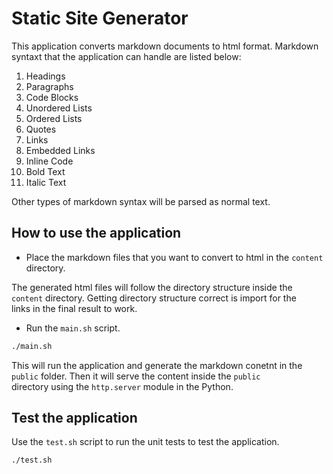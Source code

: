 # Static Site Generator
This application converts markdown documents to html format. Markdown  
syntaxt that the application can handle are listed below:
1. Headings
2. Paragraphs
3. Code Blocks
4. Unordered Lists
5. Ordered Lists
6. Quotes
7. Links
8. Embedded Links
9. Inline Code
10. Bold Text
11. Italic Text

Other types of markdown syntax will be parsed as normal text.
## How to use the application
- Place the markdown files that you want to convert to html in the `content`  
directory.

The generated html files will follow the directory structure inside the  
`content` directory. Getting directory structure correct is import for the  
links in the final result to work. 
- Run the `main.sh` script.
```bash
./main.sh
```
This will run the application and generate the markdown conetnt in the  
`public` folder. Then it will serve the content inside the `public`  
directory using the `http.server` module in the Python.
## Test the application
Use the `test.sh` script to run the unit tests to test the application.  
```bash
./test.sh
```
